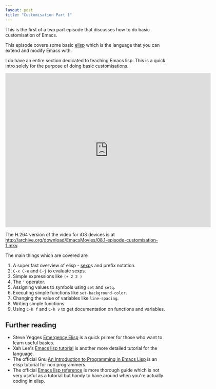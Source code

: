 ```yaml
---
layout: post
title: "Customisation Part 1"
---
```


This is the first of a two part episode that discusses how to do basic customisation of Emacs.

This episode covers some basic [elisp](https://en.wikipedia.org/wiki/Emacs_Lisp) which is the language that you can extend and modify Emacs with.

I do have an entire section dedicated to teaching Emacs lisp. This is a quick intro solely for the purpose of doing basic customisations.

<iframe src="http://archive.org/embed/EmacsMovies/08.1-episode-customisation-1.webm" width="640" height="480" frameborder="0"></iframe>

The H.264 version of the video for iOS devices is at <http://archive.org/download/EmacsMovies/08.1-episode-customisation-1.mkv>.

The main things which are covered are

1. A super fast overview of elisp - [sexp](https://en.wikipedia.org/wiki/S-expression)s and prefix notation.
1. `C-x C-e` and `C-j` to evaluate sexps.
1. Simple expressions like `(+ 2 2 )`
1. The `'` operator.
1. Assigning values to symbols using `set` and `setq`.
1. Executing simple functions like `set-background-color`.
1. Changing the value of variables like `line-spacing`.
1. Writing simple functions.
1. Using `C-h f` and `C-h v` to get documentation on functions and variables.

Further reading
---------------

* Steve Yegges [Emergency Elisp](http://steve-yegge.blogspot.in/2008/01/emergency-elisp.html) is a quick primer for those who want to learn useful basics. 
* Xah Lee's [Emacs lisp tutorial](http://ergoemacs.org/emacs/elisp.html) is another more detailed tutorial for the language. 
* The official Gnu [An Introduction to Programming in Emacs Lisp](http://www.gnu.org/software/emacs/emacs-lisp-intro/html_node/index.html) is an elisp tutorial for non programmers.
* The official [Emacs lisp reference](http://www.gnu.org/software/emacs/manual/html_node/elisp/index.html) is more thorough guide which is not very useful as a tutorial but handy to have around when you're actually coding in elisp.









